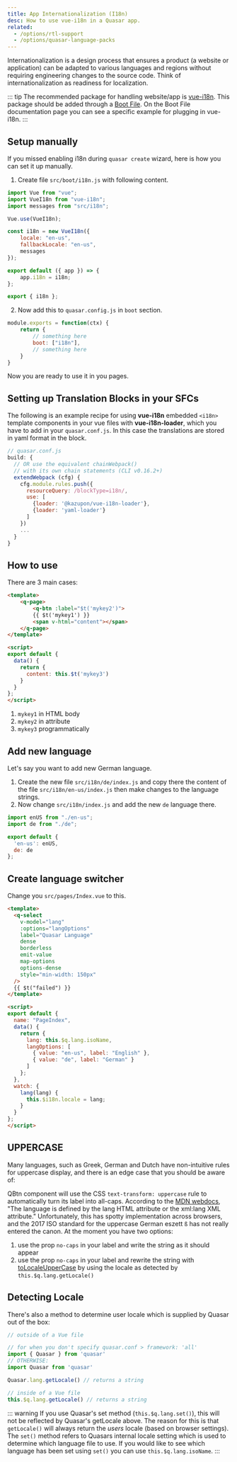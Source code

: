 ```yaml
---
title: App Internationalization (I18n)
desc: How to use vue-i18n in a Quasar app.
related:
  - /options/rtl-support
  - /options/quasar-language-packs
---
```

Internationalization is a design process that ensures a product (a website or application) can be adapted to various languages and regions without requiring engineering changes to the source code. Think of internationalization as readiness for localization.

::: tip
The recommended package for handling website/app is [vue-i18n](https://github.com/kazupon/vue-i18n). This package should be added through a [Boot File](/quasar-cli/cli-documentation/boot-files). On the Boot File documentation page you can see a specific example for plugging in vue-i18n.
:::

## Setup manually

If you missed enabling i18n during `quasar create` wizard, here is how you can set it up manually.

1. Create file `src/boot/i18n.js` with following content.

```javascript
import Vue from "vue";
import VueI18n from "vue-i18n";
import messages from "src/i18n";

Vue.use(VueI18n);

const i18n = new VueI18n({
	locale: "en-us",
	fallbackLocale: "en-us",
	messages
});

export default ({ app }) => {
	app.i18n = i18n;
};

export { i18n };
```

2. Now add this to `quasar.config.js` in `boot` section.

```js
module.exports = function(ctx) {
    return {
        // something here
        boot: ["i18n"],
        // something here
    }
}
```

Now you are ready to use it in you pages.

## Setting up Translation Blocks in your SFCs
The following is an example recipe for using **vue-i18n** embedded `<i18n>` template components in your vue files with **vue-i18n-loader**, which you have to add in your `quasar.conf.js`. In this case the translations are stored in yaml format in the block.

```js
// quasar.conf.js
build: {
  // OR use the equivalent chainWebpack()
  // with its own chain statements (CLI v0.16.2+)
  extendWebpack (cfg) {
    cfg.module.rules.push({
      resourceQuery: /blockType=i18n/,
      use: [
        {loader: '@kazupon/vue-i18n-loader'},
        {loader: 'yaml-loader'}
      ]
    })
    ...
  }
}
```

## How to use

There are 3 main cases:

```html
<template>
    <q-page>
        <q-btn :label="$t('mykey2')">
        {{ $t('mykey1') }}
        <span v-html="content"></span>
    </q-page>
</template>

<script>
export default {
  data() {
    return {
      content: this.$t('mykey3')
    }
  }
};
</script>
```

1. `mykey1` in HTML body
2. `mykey2` in attribute
3. `mykey3` programmatically

## Add new language

Let's say you want to add new German language.

1. Create the new file `src/i18n/de/index.js` and copy there the content of the file `src/i18n/en-us/index.js` then make changes to the language strings.
2. Now change `src/i18n/index.js` and add the new `de` language there.

```js
import enUS from "./en-us";
import de from "./de";

export default {
  'en-us': enUS,
  de: de
};
```

## Create language switcher

Change you `src/pages/Index.vue` to this.

```html
<template>
  <q-select
    v-model="lang"
    :options="langOptions"
    label="Quasar Language"
    dense
    borderless
    emit-value
    map-options
    options-dense
    style="min-width: 150px"
  />
  {{ $t("failed") }}
</template>

<script>
export default {
  name: "PageIndex",
  data() {
    return {
      lang: this.$q.lang.isoName,
      langOptions: [
        { value: "en-us", label: "English" },
        { value: "de", label: "German" }
      ]
    };
  },
  watch: {
    lang(lang) {
      this.$i18n.locale = lang;
    }
  }
};
</script>
```

## UPPERCASE
Many languages, such as Greek, German and Dutch have non-intuitive rules for uppercase display, and there is an edge case that you should be aware of:

QBtn component will use the CSS `text-transform: uppercase` rule to automatically turn its label into all-caps. According to the [MDN webdocs](https://developer.mozilla.org/en-US/docs/Web/CSS/text-transform), "The language is defined by the lang HTML attribute or the xml:lang XML attribute." Unfortunately, this has spotty implementation across browsers, and the 2017 ISO standard for the uppercase German eszett `ß` has not really entered the canon. At the moment you have two options:

1. use the prop `no-caps` in your label and write the string as it should appear
2. use the prop `no-caps` in your label and rewrite the string with [toLocaleUpperCase](https://developer.mozilla.org/en-US/docs/Web/JavaScript/Reference/Global_Objects/String/toLocaleUpperCase) by using the locale as detected by `this.$q.lang.getLocale()`

## Detecting Locale
There's also a method to determine user locale which is supplied by Quasar out of the box:
```js
// outside of a Vue file

// for when you don't specify quasar.conf > framework: 'all'
import { Quasar } from 'quasar'
// OTHERWISE:
import Quasar from 'quasar'

Quasar.lang.getLocale() // returns a string

// inside of a Vue file
this.$q.lang.getLocale() // returns a string
```

::: warning
If you use Quasar's set method (`this.$q.lang.set()`), this will not be reflected by Quasar's getLocale above. The reason for this is that `getLocale()` will always return the *users* locale (based on browser settings). The `set()` method refers to Quasars internal locale setting which is used to determine which language file to use. If you would like to see which language has been set using `set()` you can use `this.$q.lang.isoName`.
:::
